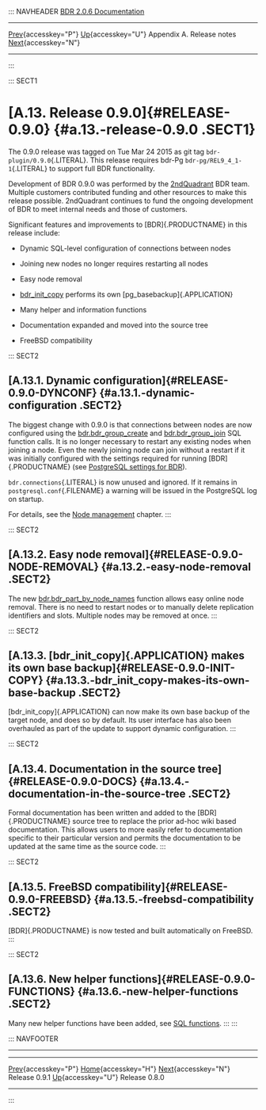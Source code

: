 ::: NAVHEADER
  [BDR 2.0.6 Documentation](index.md)                                                                                            
  ----------------------------------------------------------- ---------------------------------------- --------------------------- -----------------------------------------------------------
  [Prev](release-0.9.1.md "Release 0.9.1"){accesskey="P"}   [Up](releasenotes.md){accesskey="U"}    Appendix A. Release notes    [Next](release-0.8.0.md "Release 0.8.0"){accesskey="N"}

------------------------------------------------------------------------
:::

::: SECT1
# [A.13. Release 0.9.0]{#RELEASE-0.9.0} {#a.13.-release-0.9.0 .SECT1}

The 0.9.0 release was tagged on Tue Mar 24 2015 as git tag
`bdr-plugin/0.9.0`{.LITERAL}. This release requires bdr-Pg
`bdr-pg/REL9_4_1-1`{.LITERAL} to support full BDR functionality.

Development of BDR 0.9.0 was performed by the
[2ndQuadrant](http://2ndquadrant.com) BDR team. Multiple
customers contributed funding and other resources to make this release
possible. 2ndQuadrant continues to fund the ongoing development of BDR
to meet internal needs and those of customers.

Significant features and improvements to [BDR]{.PRODUCTNAME} in this
release include:

-   Dynamic SQL-level configuration of connections between nodes

-   Joining new nodes no longer requires restarting all nodes

-   Easy node removal

-   [bdr_init_copy](command-bdr-init-copy.md) performs its own
    [pg_basebackup]{.APPLICATION}

-   Many helper and information functions

-   Documentation expanded and moved into the source tree

-   FreeBSD compatibility

::: SECT2
## [A.13.1. Dynamic configuration]{#RELEASE-0.9.0-DYNCONF} {#a.13.1.-dynamic-configuration .SECT2}

The biggest change with 0.9.0 is that connections between nodes are now
configured using the
[bdr.bdr_group_create](functions-node-mgmt.md#FUNCTION-BDR-GROUP-CREATE)
and
[bdr.bdr_group_join](functions-node-mgmt.md#FUNCTION-BDR-GROUP-JOIN)
SQL function calls. It is no longer necessary to restart any existing
nodes when joining a node. Even the newly joining node can join without
a restart if it was initially configured with the settings required for
running [BDR]{.PRODUCTNAME} (see [PostgreSQL settings for
BDR](settings-prerequisite.md)).

`bdr.connections`{.LITERAL} is now unused and ignored. If it remains in
`postgresql.conf`{.FILENAME} a warning will be issued in the PostgreSQL
log on startup.

For details, see the [Node management](node-management.md) chapter.
:::

::: SECT2
## [A.13.2. Easy node removal]{#RELEASE-0.9.0-NODE-REMOVAL} {#a.13.2.-easy-node-removal .SECT2}

The new
[bdr.bdr_part_by_node_names](functions-node-mgmt.md#FUNCTION-BDR-PART-BY-NODE-NAMES)
function allows easy online node removal. There is no need to restart
nodes or to manually delete replication identifiers and slots. Multiple
nodes may be removed at once.
:::

::: SECT2
## [A.13.3. [bdr_init_copy]{.APPLICATION} makes its own base backup]{#RELEASE-0.9.0-INIT-COPY} {#a.13.3.-bdr_init_copy-makes-its-own-base-backup .SECT2}

[bdr_init_copy]{.APPLICATION} can now make its own base backup of the
target node, and does so by default. Its user interface has also been
overhauled as part of the update to support dynamic configuration.
:::

::: SECT2
## [A.13.4. Documentation in the source tree]{#RELEASE-0.9.0-DOCS} {#a.13.4.-documentation-in-the-source-tree .SECT2}

Formal documentation has been written and added to the
[BDR]{.PRODUCTNAME} source tree to replace the prior ad-hoc wiki based
documentation. This allows users to more easily refer to documentation
specific to their particular version and permits the documentation to be
updated at the same time as the source code.
:::

::: SECT2
## [A.13.5. FreeBSD compatibility]{#RELEASE-0.9.0-FREEBSD} {#a.13.5.-freebsd-compatibility .SECT2}

[BDR]{.PRODUCTNAME} is now tested and built automatically on FreeBSD.
:::

::: SECT2
## [A.13.6. New helper functions]{#RELEASE-0.9.0-FUNCTIONS} {#a.13.6.-new-helper-functions .SECT2}

Many new helper functions have been added, see [SQL
functions](functions.md).
:::
:::

::: NAVFOOTER

------------------------------------------------------------------------

  ------------------------------------------- ---------------------------------------- -------------------------------------------
  [Prev](release-0.9.1.md){accesskey="P"}      [Home](index.md){accesskey="H"}       [Next](release-0.8.0.md){accesskey="N"}
  Release 0.9.1                                [Up](releasenotes.md){accesskey="U"}                                Release 0.8.0
  ------------------------------------------- ---------------------------------------- -------------------------------------------
:::
